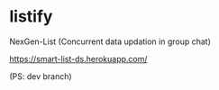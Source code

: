 # listify
NexGen-List (Concurrent data updation in group chat)

https://smart-list-ds.herokuapp.com/

(PS: dev branch)
